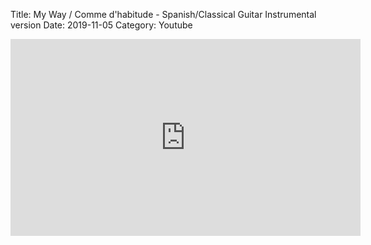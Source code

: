 Title: My Way / Comme d'habitude - Spanish/Classical Guitar Instrumental version
Date: 2019-11-05
Category: Youtube

<iframe width="560" height="315" src="https://www.youtube.com/embed/TOo7LzdxZFs" title="YouTube video player" frameborder="0" allow="accelerometer; autoplay; clipboard-write; encrypted-media; gyroscope; picture-in-picture" allowfullscreen></iframe>

